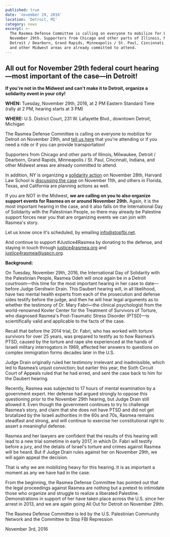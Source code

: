 ```yaml
---
published: true
date: 'november 29, 2016'
location: 'Detroit, MI'
category: news
excerpt: >-
  The Rasmea Defense Committee is calling on everyone to mobilize for Detroit on
  November 29th. Supporters from Chicago and other parts of Illinois, Milwaukee,
  Detroit / Dearborn, Grand Rapids, Minneapolis / St. Paul, Cincinnati, Indiana,
  and other Midwest areas are already committed to attend.
---
```

## All out for November 29th federal court hearing—most important of the case—in Detroit!

**If you're not in the Midwest and can't make it to Detroit, organize a solidarity event in your city!**

**WHEN:** Tuesday, November 29th, 2016, at 2 PM Eastern Standard Time (rally at 2 PM, hearing starts at 3 PM)

**WHERE:** U.S. District Court, 231 W. Lafayette Blvd., downtown Detroit, Michigan

The Rasmea Defense Committee is calling on everyone to mobilize for Detroit on November 29th, and [tell us here](https://docs.google.com/forms/d/e/1FAIpQLSf-k4-2GM_TKeXQPWy6NjoKyRblZReGY12B2XggGJPLfOaeLQ/viewform?c=0&w=1) that you're attending or if you need a ride or if you can provide transportation!

Supporters from Chicago and other parts of Illinois, Milwaukee, Detroit / Dearborn, Grand Rapids, Minneapolis / St. Paul, Cincinnati, Indiana, and other Midwest areas are already committed to attend.

In addition, NY is organizing a [solidarity action](https://www.facebook.com/events/1378998515443718/) on November 28th, Harvard Law School is [discussing the case](https://www.facebook.com/events/410084972448900/) on November 11th, and others in Florida, Texas, and California are planning actions as well.

If you are NOT in the Midwest, **we are calling on you to also organize support events for Rasmea on or around November 29th.** Again, it is the most important hearing in the case, and it also falls on the International Day of Solidarity with the Palestinian People, so there may already be Palestine support forces near you that are organizing events we can join with Rasmea's story.

Let us know once it's scheduled, by emailing [info@stopfbi.net](mailto:info@stopfbi.net).

And continue to support #Justice4Rasmea by donating to the defense, and staying in touch through [justice4rasmea.org](http://justice4rasmea.org/) and [justice4rasmea@uspcn.org](mailto:justice4rasmea@uspcn.org).

**Background:**

On Tuesday, November 29th, 2016, the International Day of Solidarity with the Palestinian People, Rasmea Odeh will once again be in a Detroit courtroom—this time for the most important hearing in her case to date—before Judge Gershwin Drain.  This Daubert hearing will, in all likelihood, have two mental health experts from each of the prosecution and defense sides testify before the judge, and then he will hear legal arguments as to whether the testimony of Dr. Mary Fabri—the clinical psychologist from the world-renowned Kovler Center for the Treatment of Survivors of Torture, who diagnosed Rasmea's Post-Traumatic Stress Disorder (PTSD)—is scientifically valid and applicable to the facts of the case.

Recall that before the 2014 trial, Dr. Fabri, who has worked with torture survivors for over 25 years, was prepared to testify as to how Rasmea’s PTSD, caused by the torture and rape she experienced at the hands of Israeli military interrogators in 1969, affected her answers to questions on complex immigration forms decades later in the U.S.

Judge Drain originally ruled her testimony irrelevant and inadmissible, which led to Rasmea’s unjust conviction; but earlier this year, the Sixth Circuit Court of Appeals ruled that he had erred, and sent the case back to him for the Daubert hearing.

Recently, Rasmea was subjected to 17 hours of mental examination by a government expert.  Her defense had argued strongly to oppose this questioning prior to the November 29th hearing, but Judge Drain still allowed it.  Even though the government continues to try to challenge Rasmea’s story, and claim that she does not have PTSD and did not get brutalized by the Israeli authorities in the 60s and 70s, Rasmea remains steadfast and strong, and will continue to exercise her constitutional right to assert a meaningful defense.

Rasmea and her lawyers are confident that the results of this hearing will lead to a new trial sometime in early 2017, in which Dr. Fabri will testify before a jury, and the details of Israel's torture and crimes against Rasmea will be heard.  But if Judge Drain rules against her on November 29th, we will again appeal the decision.

That is why we are mobilizing heavy for this hearing.  It is as important a moment as any we have had in the case.

From the beginning, the Rasmea Defense Committee has pointed out that the legal proceedings against Rasmea are nothing but a pretext to intimidate those who organize and struggle to realize a liberated Palestine.  Demonstrations in support of her have taken place across the U.S. since her arrest in 2013, and we are again going All Out for Detroit on November 29th.

The Rasmea Defense Committee is led by the U.S. Palestinian Community Network and the Committee to Stop FBI Repression

November 3rd, 2016
